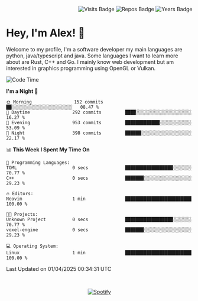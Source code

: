 <p align="right">
  <img src="https://badges.pufler.dev/visits/Alextibtab/Alextibtab" alt="Visits Badge">
  <img src="https://badges.pufler.dev/repos/Alextibtab/" alt="Repos Badge">
  <img src="https://badges.pufler.dev/years/Alextibtab/" alt="Years Badge">
</p>

<h1 align="left">Hey, I'm Alex! 💽 </h1>

Welcome to my profile, I'm a software developer my main languages are python, java/typescript and java. Some languages I want to learn more about are Rust, C++ and Go. I mainly know web development but am interested in graphics programming using OpenGL or Vulkan.

<!--START_SECTION:waka-->
![Code Time](http://img.shields.io/badge/Code%20Time-138%20hrs%206%20mins-blue)

**I'm a Night 🦉** 

```text
🌞 Morning                152 commits         ██░░░░░░░░░░░░░░░░░░░░░░░   08.47 % 
🌆 Daytime                292 commits         ████░░░░░░░░░░░░░░░░░░░░░   16.27 % 
🌃 Evening                953 commits         █████████████░░░░░░░░░░░░   53.09 % 
🌙 Night                  398 commits         ██████░░░░░░░░░░░░░░░░░░░   22.17 % 
```


📊 **This Week I Spent My Time On** 

```text
💬 Programming Languages: 
TOML                     0 secs              ██████████████████░░░░░░░   70.77 % 
C++                      0 secs              ███████░░░░░░░░░░░░░░░░░░   29.23 % 

🔥 Editors: 
Neovim                   1 min               █████████████████████████   100.00 % 

🐱‍💻 Projects: 
Unknown Project          0 secs              ██████████████████░░░░░░░   70.77 % 
voxel-engine             0 secs              ███████░░░░░░░░░░░░░░░░░░   29.23 % 

💻 Operating System: 
Linux                    1 min               █████████████████████████   100.00 % 
```


 Last Updated on 01/04/2025 00:34:31 UTC
<!--END_SECTION:waka-->
&nbsp;<div align="center">
  [![Spotify](https://spotify-now-playing-wine-six.vercel.app/api/spotify?border_color=ffffff)](https://open.spotify.com/user/pmo1v2ejnt42kgp5jar5drtag)
</div>

